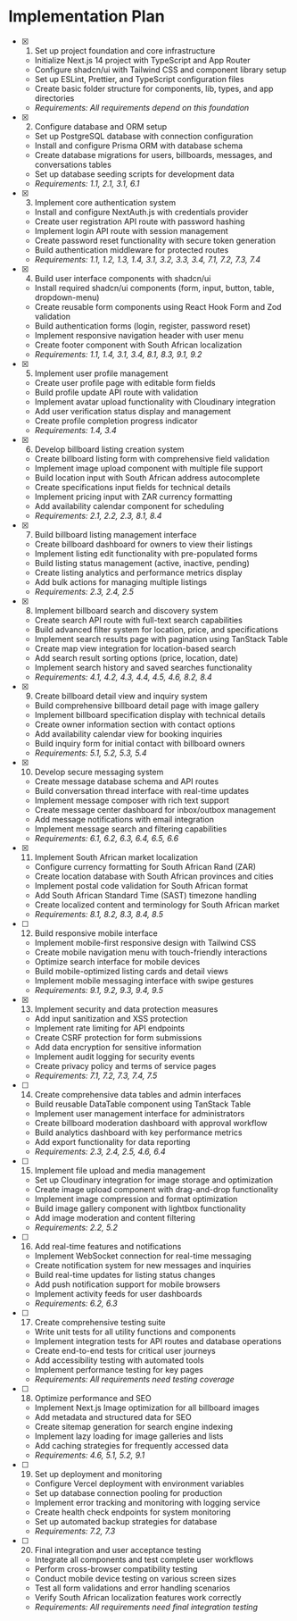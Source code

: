 # Implementation Plan

- [x] 1. Set up project foundation and core infrastructure
  - Initialize Next.js 14 project with TypeScript and App Router
  - Configure shadcn/ui with Tailwind CSS and component library setup
  - Set up ESLint, Prettier, and TypeScript configuration files
  - Create basic folder structure for components, lib, types, and app directories
  - _Requirements: All requirements depend on this foundation_

- [x] 2. Configure database and ORM setup
  - Set up PostgreSQL database with connection configuration
  - Install and configure Prisma ORM with database schema
  - Create database migrations for users, billboards, messages, and conversations tables
  - Set up database seeding scripts for development data
  - _Requirements: 1.1, 2.1, 3.1, 6.1_

- [x] 3. Implement core authentication system
  - Install and configure NextAuth.js with credentials provider
  - Create user registration API route with password hashing
  - Implement login API route with session management
  - Create password reset functionality with secure token generation
  - Build authentication middleware for protected routes
  - _Requirements: 1.1, 1.2, 1.3, 1.4, 3.1, 3.2, 3.3, 3.4, 7.1, 7.2, 7.3, 7.4_

- [x] 4. Build user interface components with shadcn/ui
  - Install required shadcn/ui components (form, input, button, table, dropdown-menu)
  - Create reusable form components using React Hook Form and Zod validation
  - Build authentication forms (login, register, password reset)
  - Implement responsive navigation header with user menu
  - Create footer component with South African localization
  - _Requirements: 1.1, 1.4, 3.1, 3.4, 8.1, 8.3, 9.1, 9.2_

- [x] 5. Implement user profile management
  - Create user profile page with editable form fields
  - Build profile update API route with validation
  - Implement avatar upload functionality with Cloudinary integration
  - Add user verification status display and management
  - Create profile completion progress indicator
  - _Requirements: 1.4, 3.4_

- [x] 6. Develop billboard listing creation system
  - Create billboard listing form with comprehensive field validation
  - Implement image upload component with multiple file support
  - Build location input with South African address autocomplete
  - Create specifications input fields for technical details
  - Implement pricing input with ZAR currency formatting
  - Add availability calendar component for scheduling
  - _Requirements: 2.1, 2.2, 2.3, 8.1, 8.4_

- [x] 7. Build billboard listing management interface
  - Create billboard dashboard for owners to view their listings
  - Implement listing edit functionality with pre-populated forms
  - Build listing status management (active, inactive, pending)
  - Create listing analytics and performance metrics display
  - Add bulk actions for managing multiple listings
  - _Requirements: 2.3, 2.4, 2.5_

- [x] 8. Implement billboard search and discovery system
  - Create search API route with full-text search capabilities
  - Build advanced filter system for location, price, and specifications
  - Implement search results page with pagination using TanStack Table
  - Create map view integration for location-based search
  - Add search result sorting options (price, location, date)
  - Implement search history and saved searches functionality
  - _Requirements: 4.1, 4.2, 4.3, 4.4, 4.5, 4.6, 8.2, 8.4_

- [x] 9. Create billboard detail view and inquiry system
  - Build comprehensive billboard detail page with image gallery
  - Implement billboard specification display with technical details
  - Create owner information section with contact options
  - Add availability calendar view for booking inquiries
  - Build inquiry form for initial contact with billboard owners
  - _Requirements: 5.1, 5.2, 5.3, 5.4_

- [x] 10. Develop secure messaging system
  - Create message database schema and API routes
  - Build conversation thread interface with real-time updates
  - Implement message composer with rich text support
  - Create message center dashboard for inbox/outbox management
  - Add message notifications with email integration
  - Implement message search and filtering capabilities
  - _Requirements: 6.1, 6.2, 6.3, 6.4, 6.5, 6.6_

- [x] 11. Implement South African market localization
  - Configure currency formatting for South African Rand (ZAR)
  - Create location database with South African provinces and cities
  - Implement postal code validation for South African format
  - Add South African Standard Time (SAST) timezone handling
  - Create localized content and terminology for South African market
  - _Requirements: 8.1, 8.2, 8.3, 8.4, 8.5_

- [ ] 12. Build responsive mobile interface
  - Implement mobile-first responsive design with Tailwind CSS
  - Create mobile navigation menu with touch-friendly interactions
  - Optimize search interface for mobile devices
  - Build mobile-optimized listing cards and detail views
  - Implement mobile messaging interface with swipe gestures
  - _Requirements: 9.1, 9.2, 9.3, 9.4, 9.5_

- [x] 13. Implement security and data protection measures
  - Add input sanitization and XSS protection
  - Implement rate limiting for API endpoints
  - Create CSRF protection for form submissions
  - Add data encryption for sensitive information
  - Implement audit logging for security events
  - Create privacy policy and terms of service pages
  - _Requirements: 7.1, 7.2, 7.3, 7.4, 7.5_

- [ ] 14. Create comprehensive data tables and admin interfaces
  - Build reusable DataTable component using TanStack Table
  - Implement user management interface for administrators
  - Create billboard moderation dashboard with approval workflow
  - Build analytics dashboard with key performance metrics
  - Add export functionality for data reporting
  - _Requirements: 2.3, 2.4, 2.5, 4.6, 6.4_

- [ ] 15. Implement file upload and media management
  - Set up Cloudinary integration for image storage and optimization
  - Create image upload component with drag-and-drop functionality
  - Implement image compression and format optimization
  - Build image gallery component with lightbox functionality
  - Add image moderation and content filtering
  - _Requirements: 2.2, 5.2_

- [ ] 16. Add real-time features and notifications
  - Implement WebSocket connection for real-time messaging
  - Create notification system for new messages and inquiries
  - Build real-time updates for listing status changes
  - Add push notification support for mobile browsers
  - Implement activity feeds for user dashboards
  - _Requirements: 6.2, 6.3_

- [ ] 17. Create comprehensive testing suite
  - Write unit tests for all utility functions and components
  - Implement integration tests for API routes and database operations
  - Create end-to-end tests for critical user journeys
  - Add accessibility testing with automated tools
  - Implement performance testing for key pages
  - _Requirements: All requirements need testing coverage_

- [ ] 18. Optimize performance and SEO
  - Implement Next.js Image optimization for all billboard images
  - Add metadata and structured data for SEO
  - Create sitemap generation for search engine indexing
  - Implement lazy loading for image galleries and lists
  - Add caching strategies for frequently accessed data
  - _Requirements: 4.6, 5.1, 5.2, 9.1_

- [ ] 19. Set up deployment and monitoring
  - Configure Vercel deployment with environment variables
  - Set up database connection pooling for production
  - Implement error tracking and monitoring with logging service
  - Create health check endpoints for system monitoring
  - Set up automated backup strategies for database
  - _Requirements: 7.2, 7.3_

- [ ] 20. Final integration and user acceptance testing
  - Integrate all components and test complete user workflows
  - Perform cross-browser compatibility testing
  - Conduct mobile device testing on various screen sizes
  - Test all form validations and error handling scenarios
  - Verify South African localization features work correctly
  - _Requirements: All requirements need final integration testing_
